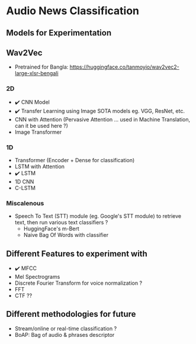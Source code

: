 # Audio News Classification

## Models for Experimentation

## Wav2Vec
- Pretrained for Bangla: https://huggingface.co/tanmoyio/wav2vec2-large-xlsr-bengali

### 2D
- ✔️ CNN Model
- ✔️ Transfer Learning using Image SOTA models eg. VGG, ResNet, etc.
- CNN with Attention (Pervasive Attention ... used in Machine Translation, can it be used here ?)
- Image Transformer

### 1D
- Transformer (Encoder + Dense for classification)
- LSTM with Attention
- ✔️ LSTM
- 1D CNN
- C-LSTM

### Miscalenous
- Speech To Text (STT) module (eg. Google's STT module) to retrieve text, then run various text classifiers ?
  - HuggingFace's m-Bert
  - Naive Bag Of Words with classifier

## Different Features to experiment with

- ✔️ MFCC
- Mel Spectrograms
- Discrete Fourier Transform for voice normalization ?
- FFT
- CTF ??


## Different methodologies for future
- Stream/online or real-time classification ?
- BoAP: Bag of audio & phrases descriptor
